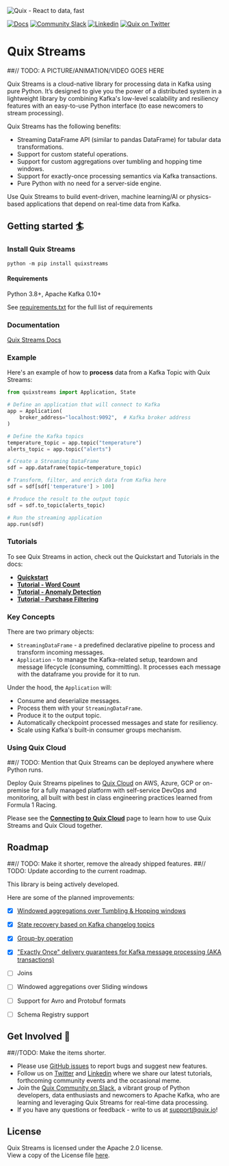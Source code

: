 ![Quix - React to data, fast](https://github.com/quixio/quix-streams/blob/main/images/quixstreams-banner.jpg)

[![Docs](https://img.shields.io/badge/-Docs-red?logo=read-the-docs)](https://quix.io/docs/quix-streams/introduction.html)
[![Community Slack](https://img.shields.io/badge/Community%20Slack-blueviolet?logo=slack)](https://quix.io/slack-invite)
[![Linkedin](https://img.shields.io/badge/LinkedIn-0A66C2.svg?logo=linkedin)](https://www.linkedin.com/company/70925173/)
[![Quix on Twitter](https://img.shields.io/twitter/url?label=Twitter&style=social&url=https%3A%2F%2Ftwitter.com%2Fquix_io)](https://twitter.com/quix_io)

# Quix Streams
##// TODO: A PICTURE/ANIMATION/VIDEO GOES HERE

Quix Streams is a cloud-native library for processing data in Kafka using pure Python. It’s designed to give you the power of a distributed system in a lightweight library by combining Kafka's low-level scalability and resiliency features with an easy-to-use Python interface (to ease newcomers to stream processing).

Quix Streams has the following benefits:

- Streaming DataFrame API (similar to pandas DataFrame) for tabular data transformations.
- Support for custom stateful operations.
- Support for custom aggregations over tumbling and hopping time windows.
- Support for exactly-once processing semantics via Kafka transactions.
- Pure Python with no need for a server-side engine.  


Use Quix Streams to build event-driven, machine learning/AI or physics-based applications that depend on real-time data from Kafka.


## Getting started 🏄


### Install Quix Streams

```shell
python -m pip install quixstreams
```

#### Requirements
Python 3.8+, Apache Kafka 0.10+

See [requirements.txt](https://github.com/quixio/quix-streams/blob/main/requirements.txt) for the full list of requirements

### Documentation
[Quix Streams Docs](https://quix.io/docs/quix-streams/introduction.html)

### Example

Here's an example of how to <b>process</b> data from a Kafka Topic with Quix Streams:

```python
from quixstreams import Application, State

# Define an application that will connect to Kafka
app = Application(
    broker_address="localhost:9092",  # Kafka broker address
)

# Define the Kafka topics
temperature_topic = app.topic("temperature")
alerts_topic = app.topic("alerts")

# Create a Streaming DataFrame
sdf = app.dataframe(topic=temperature_topic)

# Transform, filter, and enrich data from Kafka here
sdf = sdf[sdf['temperature'] > 100]

# Produce the result to the output topic
sdf = sdf.to_topic(alerts_topic)

# Run the streaming application 
app.run(sdf)
```

### Tutorials

To see Quix Streams in action, check out the Quickstart and Tutorials in the docs: 

- [**Quickstart**](https://quix.io/docs/quix-streams/quickstart.html)
- [**Tutorial - Word Count**](https://quix.io/docs/quix-streams/tutorials/word-count/tutorial.html)
- [**Tutorial - Anomaly Detection**](https://quix.io/docs/quix-streams/tutorials/anomaly-detection/tutorial.html)
- [**Tutorial - Purchase Filtering**](https://quix.io/docs/quix-streams/tutorials/purchase-filtering/tutorial.html)


### Key Concepts
There are two primary objects:
- `StreamingDataFrame` - a predefined declarative pipeline to process and transform incoming messages.
- `Application` - to manage the Kafka-related setup, teardown and message lifecycle (consuming, committing). It processes each message with the dataframe you provide for it to run.

Under the hood, the `Application` will:
- Consume and deserialize messages.
- Process them with your `StreamingDataFrame`.
- Produce it to the output topic.
- Automatically checkpoint processed messages and state for resiliency.
- Scale using Kafka's built-in consumer groups mechanism.


### Using Quix Cloud
##// TODO: Mention that Quix Streams can be deployed anywhere where Python runs.

Deploy Quix Streams pipelines to [Quix Cloud](https://quix.io/product) on AWS, Azure, GCP or on-premise for a fully managed platform with self-service DevOps and monitoring, all built with best in class engineering practices learned from Formula 1 Racing.

Please see the [**Connecting to Quix Cloud**](https://quix.io/docs/quix-streams/quix-platform.html) page 
to learn how to use Quix Streams and Quix Cloud together.

## Roadmap

##// TODO: Make it shorter, remove the already shipped features.
##// TODO: Update according to the current roadmap.

This library is being actively developed. 

Here are some of the planned improvements:

- [x] [Windowed aggregations over Tumbling & Hopping windows](https://quix.io/docs/quix-streams/v2-0-latest/windowing.html)
- [x] [State recovery based on Kafka changelog topics](https://quix.io/docs/quix-streams/advanced/stateful-processing.html#fault-tolerance-recovery)
- [x] [Group-by operation](https://quix.io/docs/quix-streams/groupby.html)
- [x] ["Exactly Once" delivery guarantees for Kafka message processing (AKA transactions)](https://quix.io/docs/quix-streams/configuration.html#processing-guarantees)
- [ ] Joins
- [ ] Windowed aggregations over Sliding windows
- [ ] Support for Avro and Protobuf formats
- [ ] Schema Registry support


## Get Involved 👋
##//TODO: Make the items shorter.

- Please use [GitHub issues](https://github.com/quixio/quix-streams/issues) to report bugs and suggest new features.
- Follow us on [Twitter](https://twitter.com/quix_io) and [Linkedin](https://www.linkedin.com/company/70925173) where we share our latest tutorials, forthcoming community events and the occasional meme.
- Join the [Quix Community on Slack](https://quix.io/slack-invite), a vibrant group of Python developers, data enthusiasts and newcomers to Apache Kafka, who are learning and leveraging Quix Streams for real-time data processing.
- If you have any questions or feedback - write to us at support@quix.io!


## License

Quix Streams is licensed under the Apache 2.0 license.  
View a copy of the License file [here](https://github.com/quixio/quix-streams/blob/main/LICENSE).
